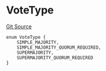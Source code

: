 # VoteType
[Git Source](https://github.com/kalidao/keep/blob/1979341a5a2118c8b67dae50ac448106c85bacac/src/extensions/dao/Kali.sol)


```solidity
enum VoteType {
    SIMPLE_MAJORITY,
    SIMPLE_MAJORITY_QUORUM_REQUIRED,
    SUPERMAJORITY,
    SUPERMAJORITY_QUORUM_REQUIRED
}
```

